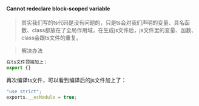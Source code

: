 #### Cannot redeclare block-scoped variable

> 其实我们写的ts代码是没有问题的，只是ts会对我们声明的变量、具名函数、class都放在了全局作用域，在生成js文件后，js文件里的变量、函数、class会跟ts文件的重复。

> 解决办法

```typescript
在ts文件顶端加上：
export {}
```

再次编译ts文件，可以看到编译后的js文件加上了：

```js
"use strict";
exports.__esModule = true;
```

